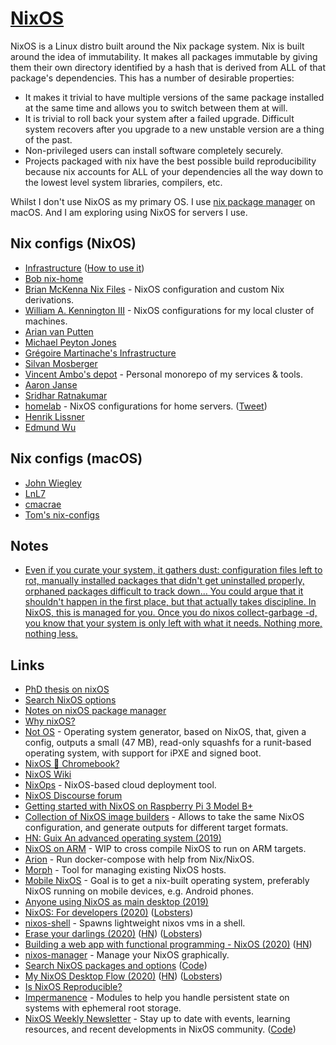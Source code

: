 # [NixOS](https://nixos.org)

NixOS is a Linux distro built around the Nix package system. Nix is built around the idea of immutability. It makes all packages immutable by giving them their own directory identified by a hash that is derived from ALL of that package's dependencies. This has a number of desirable properties:

- It makes it trivial to have multiple versions of the same package installed at the same time and allows you to switch between them at will.
- It is trivial to roll back your system after a failed upgrade. Difficult system recovers after you upgrade to a new unstable version are a thing of the past.
- Non-privileged users can install software completely securely.
- Projects packaged with nix have the best possible build reproducibility because nix accounts for ALL of your dependencies all the way down to the lowest level system libraries, compilers, etc.

Whilst I don't use NixOS as my primary OS. I use [nix package manager](../../package-managers/nix/nix.md) on macOS. And I am exploring using NixOS for servers I use.

## Nix configs (NixOS)

- [Infrastructure](https://github.com/rvolosatovs/infrastructure#readme) ([How to use it](https://github.com/rvolosatovs/infrastructure/issues/3))
- [Bob nix-home](https://github.com/bobvanderlinden/nix-home)
- [Brian McKenna Nix Files](https://github.com/puffnfresh/nix-files) - NixOS configuration and custom Nix derivations.
- [William A. Kennington III](https://github.com/wkennington/nixos) - NixOS configurations for my local cluster of machines.
- [Arian van Putten](https://github.com/arianvp/nixos-stuff)
- [Michael Peyton Jones](https://github.com/michaelpj/nixos-config)
- [Grégoire Martinache's Infrastructure](https://github.com/M-Gregoire/infrastructure)
- [Silvan Mosberger](https://github.com/Infinisil/system)
- [Vincent Ambo's depot](https://github.com/tazjin/depot) - Personal monorepo of my services & tools.
- [Aaron Janse](https://github.com/aaronjanse/dotfiles)
- [Sridhar Ratnakumar](https://github.com/srid/nix-config)
- [homelab](https://github.com/danderson/homelab) - NixOS configurations for home servers. ([Tweet](https://twitter.com/dave_universetf/status/1236634753765269512))
- [Henrik Lissner](https://github.com/hlissner/dotfiles)
- [Edmund Wu](https://github.com/eadwu/nixos-configuration)

## Nix configs (macOS)

- [John Wiegley](https://github.com/jwiegley/nix-config)
- [LnL7](https://github.com/LnL7/dotfiles#readme)
- [cmacrae](https://github.com/cmacrae/.nixpkgs/blob/master/darwin-configuration.nix)
- [Tom's nix-configs](https://github.com/nocoolnametom/nix-configs)

## Notes

- [Even if you curate your system, it gathers dust: configuration files left to rot, manually installed packages that didn't get uninstalled properly, orphaned packages difficult to track down... You could argue that it shouldn't happen in the first place, but that actually takes discipline. In NixOS, this is managed for you. Once you do nixos collect-garbage -d, you know that your system is only left with what it needs. Nothing more, nothing less.](https://www.reddit.com/r/NixOS/comments/441ymh/nixos_users_tell_me_what_are_the_cons/czmu9lo/)

## Links

- [PhD thesis on nixOS](https://nixos.org/~eelco/pubs/phd-thesis.pdf)
- [Search NixOS options](https://nixos.org/nixos/options.html#)
- [Notes on nixOS package manager](https://yoshuawuyts.gitbooks.io/knowledge/content/bin/nix.html)
- [Why nixOS?](https://www.reddit.com/r/NixOS/comments/8bxdyu/why_nixos/)
- [Not OS](https://github.com/cleverca22/not-os) - Operating system generator, based on NixOS, that, given a config, outputs a small (47 MB), read-only squashfs for a runit-based operating system, with support for iPXE and signed boot.
- [NixOS 💜 Chromebook?](https://sphalerite.org/ghotl/posts/2017-11-10-chromebook.html)
- [NixOS Wiki](https://nixos.wiki/wiki/Main_Page)
- [NixOps](https://github.com/NixOS/nixops) - NixOS-based cloud deployment tool.
- [NixOS Discourse forum](https://discourse.nixos.org/)
- [Getting started with NixOS on Raspberry Pi 3 Model B+](https://github.com/zupo/nix#readme)
- [Collection of NixOS image builders](https://github.com/nix-community/nixos-generators) - Allows to take the same NixOS configuration, and generate outputs for different target formats.
- [HN: Guix An advanced operating system (2019)](https://news.ycombinator.com/item?id=18902823)
- [NixOS on ARM](https://github.com/illegalprime/nixos-on-arm) - WIP to cross compile NixOS to run on ARM targets.
- [Arion](https://github.com/hercules-ci/arion) - Run docker-compose with help from Nix/NixOS.
- [Morph](https://github.com/DBCDK/morph) - Tool for managing existing NixOS hosts.
- [Mobile NixOS](https://github.com/samueldr/mobile-nixos) - Goal is to get a nix-built operating system, preferably NixOS running on mobile devices, e.g. Android phones.
- [Anyone using NixOS as main desktop (2019)](https://www.reddit.com/r/NixOS/comments/eb5nxv/anyone_using_nixos_as_main_destkop/)
- [NixOS: For developers (2020)](https://myme.no/posts/2020-01-26-nixos-for-development.html) ([Lobsters](https://lobste.rs/s/jevfaf/nixos_for_developers))
- [nixos-shell](https://github.com/Mic92/nixos-shell) - Spawns lightweight nixos vms in a shell.
- [Erase your darlings (2020)](https://grahamc.com/blog/erase-your-darlings) ([HN](https://news.ycombinator.com/item?id=22856199)) ([Lobsters](https://lobste.rs/s/2ayklq/erase_your_darlings_immutable))
- [Building a web app with functional programming - NixOS (2020)](https://blog.patchgirl.io/nixos/2020/03/31/nixos.html) ([HN](https://news.ycombinator.com/item?id=22877355))
- [nixos-manager](https://github.com/pmiddend/nixos-manager) - Manage your NixOS graphically.
- [Search NixOS packages and options](https://search.nixos.org/) ([Code](https://github.com/NixOS/nixos-search))
- [My NixOS Desktop Flow (2020)](https://christine.website/blog/nixos-desktop-flow-2020-04-25) ([HN](https://news.ycombinator.com/item?id=22984639)) ([Lobsters](https://lobste.rs/s/yb1oqg/my_nixos_desktop_flow))
- [Is NixOS Reproducible?](https://r13y.com/)
- [Impermanence](https://github.com/nix-community/impermanence) - Modules to help you handle persistent state on systems with ephemeral root storage.
- [NixOS Weekly Newsletter](https://weekly.nixos.org/) - Stay up to date with events, learning resources, and recent developments in NixOS community. ([Code](https://github.com/NixOS/nixos-weekly))
